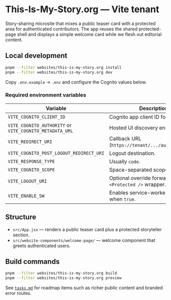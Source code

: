 # This-Is-My-Story.org — Vite tenant

Story-sharing microsite that mixes a public teaser card with a protected area for authenticated
contributors. The app reuses the shared protected-page shell and displays a simple welcome card
while we flesh out editorial content.

## Local development

```bash
pnpm --filter websites/this-is-my-story.org install
pnpm --filter websites/this-is-my-story.org dev
```

Copy `.env.example` → `.env` and configure the Cognito values below.

### Required environment variables

| Variable | Description |
| --- | --- |
| `VITE_COGNITO_CLIENT_ID` | Cognito app client ID for storytellers. |
| `VITE_COGNITO_AUTHORITY` or `VITE_COGNITO_METADATA_URL` | Hosted UI discovery endpoint. |
| `VITE_REDIRECT_URI` | Callback URL (`https://tenant/.../auth/callback`). |
| `VITE_COGNITO_POST_LOGOUT_REDIRECT_URI` | Logout destination. |
| `VITE_RESPONSE_TYPE` | Usually `code`. |
| `VITE_COGNITO_SCOPE` | Space-separated scopes. |
| `VITE_LOGOUT_URI` | Optional override forwarded to the `<Protected />` wrapper. |
| `VITE_ENABLE_SW` | Enables service-worker registration when `true`. |

## Structure

- `src/App.jsx` — renders a public teaser card plus a protected storyteller section.
- `src/website-components/welcome-page/` — welcome component that greets authenticated users.

## Build commands

```bash
pnpm --filter websites/this-is-my-story.org build
pnpm --filter websites/this-is-my-story.org preview
```

See [`tasks.md`](./tasks.md) for roadmap items such as richer public content and branded error
routes.
